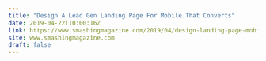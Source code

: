 ```yaml
---
title: "Design A Lead Gen Landing Page For Mobile That Converts"
date: 2019-04-22T10:00:16Z
link: https://www.smashingmagazine.com/2019/04/design-landing-page-mobile-conversion/
site: www.smashingmagazine.com
draft: false
---
```

